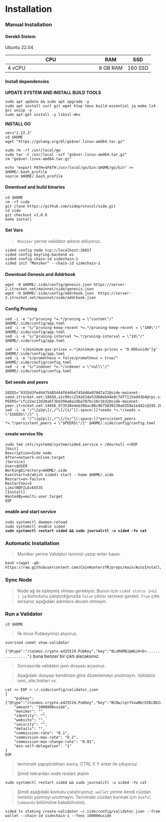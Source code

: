 # Installation

### Manual Installation <a href="#installation" id="installation"></a>

#### Gerekli Sistem <a href="#install-dependencies" id="install-dependencies"></a>

Ubuntu 22.04

<table><thead><tr><th width="279">CPU</th><th>RAM</th><th>SSD</th></tr></thead><tbody><tr><td>4 vCPU</td><td>8 GB RAM</td><td>160 SSD</td></tr></tbody></table>

#### Install dependencies <a href="#install-dependencies" id="install-dependencies"></a>

**UPDATE SYSTEM AND INSTALL BUILD TOOLS**

```
sudo apt update && sudo apt upgrade -y
sudo apt install curl git wget htop tmux build-essential jq make lz4 gcc unzip -y
sudo apt-get install -y libssl-dev
```

**INSTALL GO**

```
ver="1.22.3" 
cd $HOME 
wget "https://golang.org/dl/go$ver.linux-amd64.tar.gz" 

sudo rm -rf /usr/local/go 
sudo tar -C /usr/local -xzf "go$ver.linux-amd64.tar.gz" 
rm "go$ver.linux-amd64.tar.gz"

echo "export PATH=$PATH:/usr/local/go/bin:$HOME/go/bin" >> $HOME/.bash_profile
source $HOME/.bash_profile    
```

#### Download and build binaries <a href="#download-and-build-binaries" id="download-and-build-binaries"></a>

```
cd $HOME
rm -rf side
git clone https://github.com/sideprotocol/side.git
cd side
git checkout v1.0.0
make install
```

#### Set Vars

> `Moniker` yerine validator adınızı ekliyoruz.

```
sided config node tcp://localhost:26657
sided config keyring-backend os
sided config chain-id sidechain-1
sided init "Moniker" --chain-id sidechain-1
```

#### Download Genesis and Addrbook

```
wget -O $HOME/.side/config/genesis.json https://server-2.itrocket.net/mainnet/side/genesis.json
wget -O $HOME/.side/config/addrbook.json  https://server-2.itrocket.net/mainnet/side/addrbook.json
```

#### Config Pruning

```
sed -i -e "s/^pruning *=.*/pruning = \"custom\"/" $HOME/.side/config/app.toml 
sed -i -e "s/^pruning-keep-recent *=.*/pruning-keep-recent = \"100\"/" $HOME/.side/config/app.toml
sed -i -e "s/^pruning-interval *=.*/pruning-interval = \"19\"/" $HOME/.side/config/app.toml

sed -i 's|minimum-gas-prices =.*|minimum-gas-prices = "0.005uside"|g' $HOME/.side/config/app.toml
sed -i -e "s/prometheus = false/prometheus = true/" $HOME/.side/config/config.toml
sed -i -e "s/^indexer *=.*/indexer = \"null\"/" $HOME/.side/config/config.toml
```

#### Set seeds and peers

```
SEEDS="9355d3fe49475485444f64db4745dd8a970d7a72@side-mainnet-seed.itrocket.net:18656,a1c99cc234a524e53db8eb44e0c7df7115edd1b4@rpc.side.nodestake.org:666,ade4d8bc8cbe014af6ebdf3cb7b1e9ad36f412c0@seeds.polkachu.com:26356"
PEERS="cfc22ac13d20a6f3bd394a8a2dba787bc10c1b32@side-mainnet-peer.itrocket.net:14656,973538e4eb39bac08c9675830239a6358a1e442c@195.201.59.216:26656,8f5a8d7d6c29cd24bc2f844494c75d5044913b53@176.9.124.52:26356,db1df6aed42324c975209edceeba0daf6e8b0bab@160.202.131.55:24656,fc4192d1f80d783dec495abe4101169183d94190@8.52.153.92:14656,4192e340dc7a5e297143e271daf6b52e9e6aea0d@195.14.6.192:26656,24224badba137eb775916d9d5c4ff8f3ceff874b@[2a03:cfc0:8000:13::b910:27be]:11056,05cb5856192b389cff8c3851e0d30ae6a400187d@143.198.41.115:26656,75da8087bdc75ba0eed3c20a0c7a055721ecdb00@46.232.248.39:18656,b34c1431376443769554d89a3737ad65015a16a7@91.134.9.162:26356"
sed -i -e "/^\[p2p\]/,/^\[/{s/^[[:space:]]*seeds *=.*/seeds = \"$SEEDS\"/}" \
       -e "/^\[p2p\]/,/^\[/{s/^[[:space:]]*persistent_peers *=.*/persistent_peers = \"$PEERS\"/}" $HOME/.side/config/config.toml
```

#### create service file

```
sudo tee /etc/systemd/system/sided.service > /dev/null <<EOF
[Unit]
Description=Side node
After=network-online.target
[Service]
User=$USER
WorkingDirectory=$HOME/.side
ExecStart=$(which sided) start --home $HOME/.side
Restart=on-failure
RestartSec=5
LimitNOFILE=65535
[Install]
WantedBy=multi-user.target
EOF
```

#### enable and start service

<pre><code>sudo systemctl daemon-reload
sudo systemctl enable sided
<strong>sudo systemctl restart sided &#x26;&#x26; sudo journalctl -u sided -fo cat
</strong></code></pre>

### Automatic Installation <a href="#auto-installation" id="auto-installation"></a>

> Moniker yerine Validator isminizi yazıp enter basın.

```
bash <(wget -qO- https://raw.githubusercontent.com/CoinHuntersTR/props/main/AutoInstall/side.sh)
```

### Sync Node

> Node ağ ile eşleşmiş olması gerekiyor. Bunun için `sided status 2>&1 | jq` komutunu çalıştırdığınızda `false` çıktısı vermesi gerekir. `True` çıktı alırsanız aşağıdaki adımlara devam etmeyin.

### Run a Validator

```
cd $HOME
```

> İlk önce Pubkeyimizi alıyoruz.

```
sunrised comet show-validator
```

`{"@type":"/cosmos.crypto.ed25519.PubKey","key":"0LuMdRNJpWGiH+b+................"}` buna benzer bir çıktı alacaksınız.

> Sonrasında validator json dosyası açıyoruz.

> Aşağıdaki dosyayı kendinize göre düzenlemeyi unutmayın. Validator ismi, site linkleri vs.

```
cat << EOF > ~/.side/config/validator.json
{
	"pubkey": {"@type":"/cosmos.crypto.ed25519.PubKey","key":"BCDw/cq+7VxwNU/UIDc08JaYXru0Wa8SPoamzYSHfY8="},
	"amount": "1000000uside",
	"moniker": "",
	"identity": "",
	"website": "",
	"security": "",
	"details": "",
	"commission-rate": "0.1",
	"commission-max-rate": "0.2",
	"commission-max-change-rate": "0.01",
	"min-self-delegation": "1"
}
EOF
```

> terminale yapıştırdıktan sonra, CTRL X Y enter ile çıkıyoruz.
>
> Şimdi tekrardan node restart atalım

```
sudo systemctl restart sided && sudo journalctl -u sided -fo cat
```

> Şimdi aşağıdaki komutu çalıştırıyoruz. `wallet` yerine kendi cüzdan isminizi yazmayı unutmayın. Terminale cüzdan kurmak için `Useful Commands` bölümüne bakabilirsiniz.

```
sided tx staking create-validator ~/.side/config/validator.json --from wallet --chain-id sidechain-1 --fees 100000uside
```
